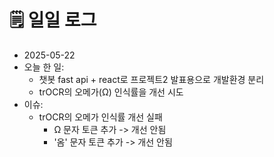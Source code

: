 # 🗒️ 일일 로그

- 2025-05-22
- 오늘 한 일:
	- 챗봇 fast api + react로 프로젝트2 발표용으로 개발환경 분리
	- trOCR의 오메가(Ω) 인식률을 개선 시도 
- 이슈:
	- trOCR의 오메가 인식률 개선 실패
		- Ω 문자 토큰 추가 -> 개선 안됨
		- '옴' 문자 토큰 추가 -> 개선 안됨 